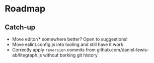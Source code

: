 
# Roadmap

## Catch-up

* Move editor/* somewhere better?  Open to suggestions!
* Move eslint.config.js into tooling and still have it work
* Correctly apply `reversion` commits from github.com/daniel-lewis-ab/litegraph.js without borking git history
